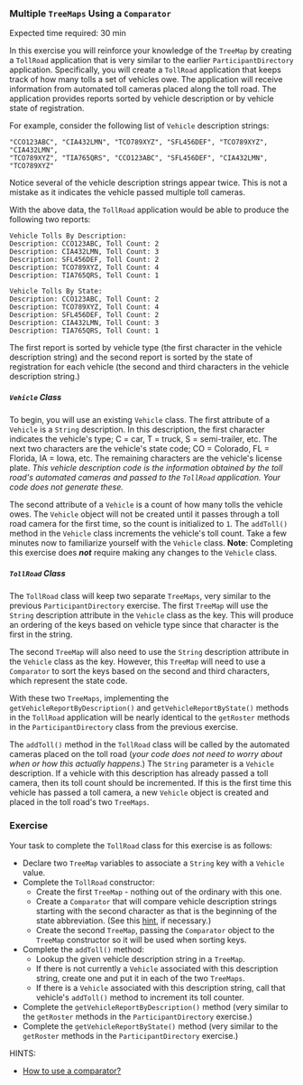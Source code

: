 ### Multiple `TreeMaps` Using a `Comparator`

Expected time required: 30 min

In this exercise you will reinforce your knowledge of the `TreeMap` by
creating a `TollRoad` application that is very similar to the earlier
`ParticipantDirectory` application. Specifically, you will create a
`TollRoad` application that keeps track of how many tolls a set of
vehicles owe. The application will receive information from automated
toll cameras placed along the toll road. The application provides
reports sorted by vehicle description or by vehicle state of registration.

For example, consider the following list of `Vehicle` description strings:

```
"CCO123ABC", "CIA432LMN", "TCO789XYZ", "SFL456DEF", "TCO789XYZ", "CIA432LMN",
"TCO789XYZ", "TIA765QRS", "CCO123ABC", "SFL456DEF", "CIA432LMN", "TCO789XYZ"
```
Notice several of the vehicle description strings appear twice. This is not
a mistake as it indicates the vehicle passed multiple toll cameras.

With the above data, the `TollRoad` application would be able to produce
the following two reports:

```
Vehicle Tolls By Description:
Description: CCO123ABC, Toll Count: 2
Description: CIA432LMN, Toll Count: 3
Description: SFL456DEF, Toll Count: 2
Description: TCO789XYZ, Toll Count: 4
Description: TIA765QRS, Toll Count: 1

Vehicle Tolls By State:
Description: CCO123ABC, Toll Count: 2
Description: TCO789XYZ, Toll Count: 4
Description: SFL456DEF, Toll Count: 2
Description: CIA432LMN, Toll Count: 3
Description: TIA765QRS, Toll Count: 1
```

The first report is sorted by vehicle type (the first character in the
vehicle description string) and the second report is sorted by the
state of registration for each vehicle (the second and third characters
in the vehicle description string.)

##### `Vehicle` Class
To begin, you will use an existing `Vehicle` class. The first attribute
of a `Vehicle` is a `String` description. In this description, the first
character indicates the vehicle's type; C = car, T = truck, S = semi-trailer,
etc. The next two characters are the vehicle's state code; CO = Colorado,
FL = Florida, IA = Iowa, etc. The remaining characters are the vehicle's
license plate. *This vehicle description code is the information obtained
by the toll road's automated cameras and passed to the `TollRoad` application.
Your code does not generate these.*

The second attribute of a `Vehicle` is a count of how many tolls the vehicle
owes. The `Vehicle` object will not be created until it passes through a toll
road camera for the first time, so the count is initialized to `1`.
The `addToll()` method in the `Vehicle` class increments the vehicle's toll
count. Take a few minutes now to familiarize yourself with the `Vehicle` class.
**Note**: Completing this exercise does ***not*** require making any
changes to the `Vehicle` class.

##### `TollRoad` Class

The `TollRoad` class will keep two separate `TreeMaps`, very similar to
the previous `ParticipantDirectory` exercise. The first `TreeMap` will use
the `String` description attribute in the `Vehicle` class as the key. This
will produce an ordering of the keys based on vehicle type since that
character is the first in the string.

The second `TreeMap` will also need to use the `String` description
attribute in the `Vehicle` class as the key. However, this `TreeMap` 
will need to use a `Comparator` to sort the keys based on the
second and third characters, which represent the state code.

With these two `TreeMaps`, implementing the `getVehicleReportByDescription()`
and `getVehicleReportByState()` methods in the `TollRoad` application will be
nearly identical to the `getRoster` methods in the `ParticipantDirectory`
class from the previous exercise.

The `addToll()` method in the `TollRoad` class will be called by the automated
cameras placed on the toll road (*your code does not need to worry about when or
how this actually happens*.) The `String` parameter is a `Vehicle` description.
If a vehicle with this description has already passed a toll camera, then its
toll count should be incremented. If this is the first time this vehicle has
passed a toll camera, a new `Vehicle` object is created and placed in the toll
road's two `TreeMaps`.

### Exercise

Your task to complete the `TollRoad` class for this exercise is as follows:

* Declare two `TreeMap` variables to associate a `String` key with a `Vehicle` value.
* Complete the `TollRoad` constructor:
  * Create the first `TreeMap` - nothing out of the ordinary with this one.
  * Create a `Comparator` that will compare vehicle description strings
      starting with the second character as that is the beginning of the state
      abbreviation. (See this [hint](./hints/hint_01.md), if necessary.)
  * Create the second `TreeMap`, passing the `Comparator` object to the
      `TreeMap` constructor so it will be used when sorting keys.
* Complete the `addToll()` method:
  * Lookup the given vehicle description string in a `TreeMap`.
  * If there is not currently a `Vehicle` associated with this description
      string, create one and put it in each of the two `TreeMaps`.
  * If there is a `Vehicle` associated with this description string, call
      that vehicle's `addToll()` method to increment its toll counter. 
* Complete the `getVehicleReportByDescription()` method (very similar to the
    `getRoster` methods in the `ParticipantDirectory` exercise.)
* Complete the `getVehicleReportByState()` method (very similar to the
    `getRoster` methods in the `ParticipantDirectory` exercise.)

HINTS:
* [How to use a comparator?](./hints/hint_01.md)
